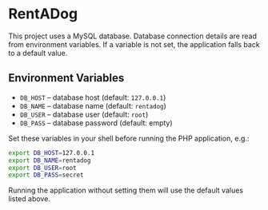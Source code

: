 # RentADog

This project uses a MySQL database. Database connection details are read from environment variables. If a variable is not set, the application falls back to a default value.

## Environment Variables

- `DB_HOST` – database host (default: `127.0.0.1`)
- `DB_NAME` – database name (default: `rentadog`)
- `DB_USER` – database user (default: `root`)
- `DB_PASS` – database password (default: empty)

Set these variables in your shell before running the PHP application, e.g.:

```bash
export DB_HOST=127.0.0.1
export DB_NAME=rentadog
export DB_USER=root
export DB_PASS=secret
```

Running the application without setting them will use the default values listed above.
